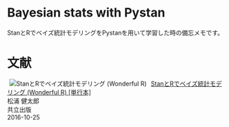 # Bayesian stats with Pystan
StanとRでベイズ統計モデリングをPystanを用いて学習した時の備忘メモです。

# 文献
<a  target="_blank" href="https://www.amazon.co.jp/Stan%E3%81%A8R%E3%81%A7%E3%83%99%E3%82%A4%E3%82%BA%E7%B5%B1%E8%A8%88%E3%83%A2%E3%83%87%E3%83%AA%E3%83%B3%E3%82%B0-Wonderful-R-%E6%9D%BE%E6%B5%A6-%E5%81%A5%E5%A4%AA%E9%83%8E/dp/4320112423?SubscriptionId=AKIAIM37F4M6SCT5W23Q&amp;tag=lvdrfree-22&amp;linkCode=xm2&amp;camp=2025&amp;creative=165953&amp;creativeASIN=4320112423"><img  class="pict" style="margin-right:10px" align="left" hspace="5" border="0" alt="StanとRでベイズ統計モデリング (Wonderful R)" src="https://images-fe.ssl-images-amazon.com/images/I/416xdqDozvL._SL160_.jpg"></a></div><div  class="itemTitle"><a  target="_blank" href="https://www.amazon.co.jp/Stan%E3%81%A8R%E3%81%A7%E3%83%99%E3%82%A4%E3%82%BA%E7%B5%B1%E8%A8%88%E3%83%A2%E3%83%87%E3%83%AA%E3%83%B3%E3%82%B0-Wonderful-R-%E6%9D%BE%E6%B5%A6-%E5%81%A5%E5%A4%AA%E9%83%8E/dp/4320112423?SubscriptionId=AKIAIM37F4M6SCT5W23Q&amp;amp;tag=lvdrfree-22&amp;amp;linkCode=xm2&amp;amp;camp=2025&amp;amp;creative=165953&amp;amp;creativeASIN=4320112423">StanとRでベイズ統計モデリング (Wonderful R) [単行本]</a></div><div  class="itemSubTxt">松浦 健太郎</div><div  class="itemSubTxt">共立出版</div><div  class="itemSubTxt">2016-10-25</div></div><br  style="clear:left" clear="left">

